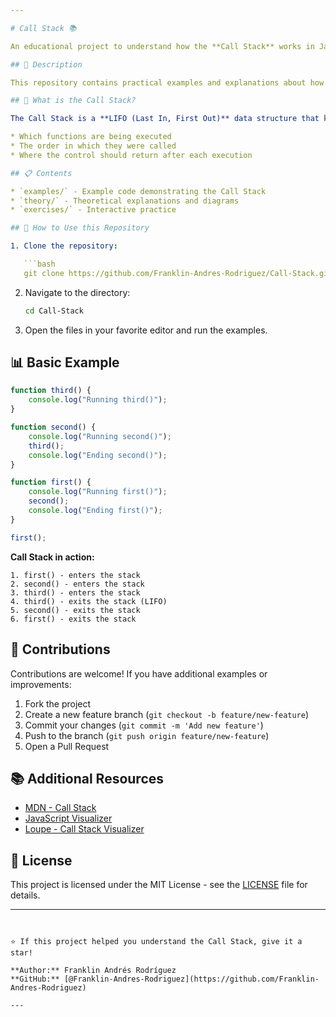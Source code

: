 ```yaml
---

# Call Stack 📚

An educational project to understand how the **Call Stack** works in JavaScript.

## 🎯 Description

This repository contains practical examples and explanations about how the Call Stack works in JavaScript, a fundamental data structure for understanding function execution in the language.

## 🧠 What is the Call Stack?

The Call Stack is a **LIFO (Last In, First Out)** data structure that keeps track of:

* Which functions are being executed
* The order in which they were called
* Where the control should return after each execution

## 📋 Contents

* `examples/` - Example code demonstrating the Call Stack
* `theory/` - Theoretical explanations and diagrams
* `exercises/` - Interactive practice

## 🚀 How to Use this Repository

1. Clone the repository:

   ```bash
   git clone https://github.com/Franklin-Andres-Rodriguez/Call-Stack.git
   ```
2. Navigate to the directory:

   ```bash
   cd Call-Stack
   ```
3. Open the files in your favorite editor and run the examples.

## 📊 Basic Example

```javascript
function third() {
    console.log("Running third()");
}

function second() {
    console.log("Running second()");
    third();
    console.log("Ending second()");
}

function first() {
    console.log("Running first()");
    second();
    console.log("Ending first()");
}

first();
```

**Call Stack in action:**

```
1. first() - enters the stack  
2. second() - enters the stack  
3. third() - enters the stack  
4. third() - exits the stack (LIFO)  
5. second() - exits the stack  
6. first() - exits the stack  
```

## 🤝 Contributions

Contributions are welcome! If you have additional examples or improvements:

1. Fork the project
2. Create a new feature branch (`git checkout -b feature/new-feature`)
3. Commit your changes (`git commit -m 'Add new feature'`)
4. Push to the branch (`git push origin feature/new-feature`)
5. Open a Pull Request

## 📚 Additional Resources

* [MDN - Call Stack](https://developer.mozilla.org/en-US/docs/Glossary/Call_stack)
* [JavaScript Visualizer](https://www.jsv9000.app/)
* [Loupe - Call Stack Visualizer](http://latentflip.com/loupe/)

## 📄 License

This project is licensed under the MIT License - see the [LICENSE](LICENSE) file for details.

---
```


⭐ If this project helped you understand the Call Stack, give it a star!

**Author:** Franklin Andrés Rodríguez
**GitHub:** [@Franklin-Andres-Rodriguez](https://github.com/Franklin-Andres-Rodriguez)

---

